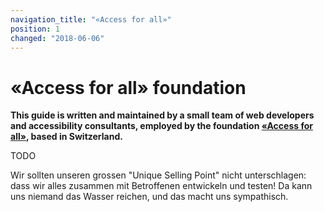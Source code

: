 ```yaml
---
navigation_title: "«Access for all»"
position: 1
changed: "2018-06-06"
---
```


# «Access for all» foundation

**This guide is written and maintained by a small team of web developers and accessibility consultants, employed by the foundation [«Access for all»](http://www.access-for-all.ch), based in Switzerland.**

TODO

Wir sollten unseren grossen "Unique Selling Point" nicht unterschlagen: dass wir alles zusammen mit Betroffenen entwickeln und testen! Da kann uns niemand das Wasser reichen, und das macht uns sympathisch.